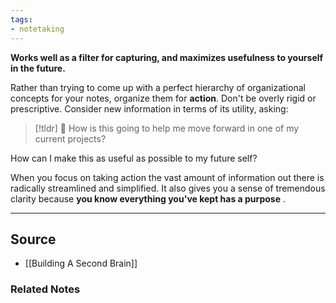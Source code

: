 ```yaml
---
tags:
- notetaking
---
```

**Works well as a filter for capturing, and maximizes usefulness to yourself in the future.**

Rather than trying to come up with a perfect hierarchy of organizational concepts for your notes, organize them for **action**. Don't be overly rigid or prescriptive. Consider new information in terms of its utility, asking:

> [!tldr] 🔑 How is this going to help me move forward in one of my current projects?

How can I make this as useful as possible to my future self?

When you focus on taking action the vast amount of information out there is radically streamlined and simplified. It also gives you a sense of tremendous clarity because **you know everything you've kept has a purpose**
.

---

## Source
- [[Building A Second Brain]]

### Related Notes